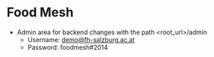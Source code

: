 # Food Mesh

* Admin area for backend changes with the path <root_url>/admin
	* Username: demo@fh-salzburg.ac.at
	* Password: foodmesh#2014




